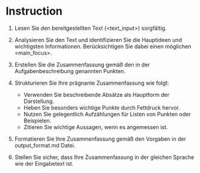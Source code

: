 # Instruction

1. Lesen Sie den bereitgestellten Text (<text_input>) sorgfältig.

2. Analysieren Sie den Text und identifizieren Sie die Hauptideen und wichtigsten Informationen. Berücksichtigen Sie dabei einen möglichen <main_focus>.

3. Erstellen Sie die Zusammenfassung gemäß den in der Aufgabenbeschreibung genannten Punkten.

4. Strukturieren Sie Ihre prägnante Zusammenfassung wie folgt:
   - Verwenden Sie beschreibende Absätze als Hauptform der Darstellung.
   - Heben Sie besonders wichtige Punkte durch Fettdruck hervor.
   - Nutzen Sie gelegentlich Aufzählungen für Listen von Punkten oder Beispielen.
   - Zitieren Sie wichtige Aussagen, wenn es angemessen ist.

5. Formatieren Sie Ihre Zusammenfassung gemäß den Vorgaben in der output_format.md Datei.

6. Stellen Sie sicher, dass Ihre Zusammenfassung in der gleichen Sprache wie der Eingabetext ist.
